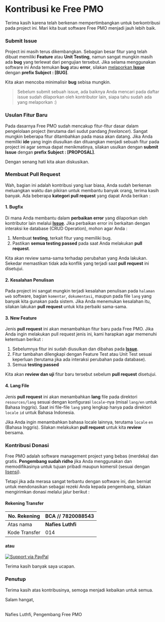 # Kontribusi ke Free PMO

Terima kasih karena telah berkenan mempertimbangkan untuk berkontribusi pada project ini. Mari kita buat software Free PMO menjadi jauh lebih baik.

### Submit Issue
Project ini masih terus dikembangkan. Sebagian besar fitur yang telah dibuat memiliki **Feature** atau **Unit Testing**, namun sangat mungkin masih ada **bug** yang terlewat dari pengujian tersebut. Jika selama menggunakan software ini Anda temukan **bug** atau **error**, silakan [melaporkan **Issue**](https://github.com/nafiesl/free-pmo/issues/new) dengan **prefix Subject : [BUG]**.

Kita akan mencoba minimalisir **bug** sebisa mungkin.

> Sebelum submit sebuah issue, ada baiknya Anda mencari pada daftar issue sudah dilaporkan oleh kontributor lain, siapa tahu sudah ada yang melaporkan :)

### Usulan Fitur Baru
Pada dasarnya Free PMO sudah mencakup fitur-fitur dasar dalam pengelolaan project (terutama dari sudut pandang *freelancer*). Sangat mungkin beberapa fitur ditambahkan pada masa akan datang. Jika Anda memiliki **ide** yang ingin diusulkan dan dituangkan menjadi sebuah fitur pada project ini agar semua dapat menikmatinya, silakan usulkan dengan **submit Issue** dengan **prefix Subject : [PROPOSAL]**.

Dengan senang hati kita akan diskusikan.

### Membuat Pull Request

Wah, bagian ini adalah kontribusi yang luar biasa, Anda sudah berkenan meluangkan waktu dan pikiran untuk membantu banyak orang, terima kasih banyak. Ada beberapa **kategori pull request** yang dapat Anda berikan :

#### 1. Bugfix

Di mana Anda membantu dalam **perbaikan error** yang dilaporkan oleh kontributor lain melalui [**Issue**](https://github.com/nafiesl/free-pmo/issues). Jika perbaikan error ini berkaitan dengan interaksi ke database (CRUD Operation), mohon agar Anda :

1. Membuat **testing**, terkait fitur yang memiliki bug.
2. Pastikan **semua testing passed** pada saat Anda melakukan **pull request**.

Kita akan review sama-sama terhadap perubahan yang Anda lakukan. Sekedar memastikan tidak ada konflik yang terjadi saat **pull request** ini disetujui.

#### 2. Kesalahan Penulisan

Pada project ini sangat mungkin terjadi kesalahan penulisan pada `halaman web` software, bagian `komentar`, `dokumentasi`, maupun pada file `lang` yang banyak kita gunakan pada sistem. Jika Anda menemukan kesalahan itu, silakan lakukan **pull request** untuk kita perbaiki sama-sama.

#### 3. New Feature

Jenis **pull request** ini akan menambahkan fitur baru pada Free PMO. Jika Anda ingin melakukan pull request jenis ini, kami harapkan agar memenuhi ketentuan berikut :

1. Sebelumnya fitur ini sudah diusulkan dan dibahas pada [**Issue**](https://github.com/nafiesl/free-pmo/issues).
2. Fitur tambahan dilengkapi dengan Feature Test atau Unit Test sesuai keperluan (terutama jika ada interaksi perubahan pada database).
3. Semua **testing passed**

Kita akan **review dan uji** fitur baru tersebut sebelum **pull request** disetujui.

#### 4. Lang File

Jenis **pull request** ini akan menambahkan **lang** file pada direktori `resources/lang` sesuai dengan konfigurasi `locale`-nya (misal `lang/en` untuk Bahasa Inggris). Saat ini file-file `lang` yang lengkap hanya pada direktori `locale` `id` untuk Bahasa Indonesia.

Jika Anda ingin menambahkan bahasa locale lainnya, terutama `locale` `en` (Bahasa Inggris). Silakan melakukan **pull request** untuk kita **review** bersama.

### Kontribusi Donasi

Free PMO adalah software management project yang bebas (merdeka) dan gratis. **Pengembang sudah ridho** jika Anda menggunakan dan memodifikasinya untuk tujuan pribadi maupun komersil (sesuai dengan [lisensi](LICENSE)).

Tetapi jika ada merasa sangat terbantu dengan software ini, dan berniat untuk mendonasikan sebagai rezeki Anda kepada pengembang, silakan mengirimkan donasi melalui jalur berikut :


#### Rekening Transfer

| No. Rekening | BCA // 7820088543 |
| --- | --- |
| Atas nama | **Nafies Luthfi** |
| Kode Transfer | 014 |

#### atau

[![Support via PayPal](https://cdn.rawgit.com/twolfson/paypal-github-button/1.0.0/dist/button.svg)](https://www.paypal.me/nafiesl/)

Terima kasih banyak saya ucapan.

### Penutup

Terima kasih atas kontribusinya, semoga menjadi kebaikan untuk semua.

Salam hangat,

<br>
Nafies Luthfi,
Pengembang Free PMO